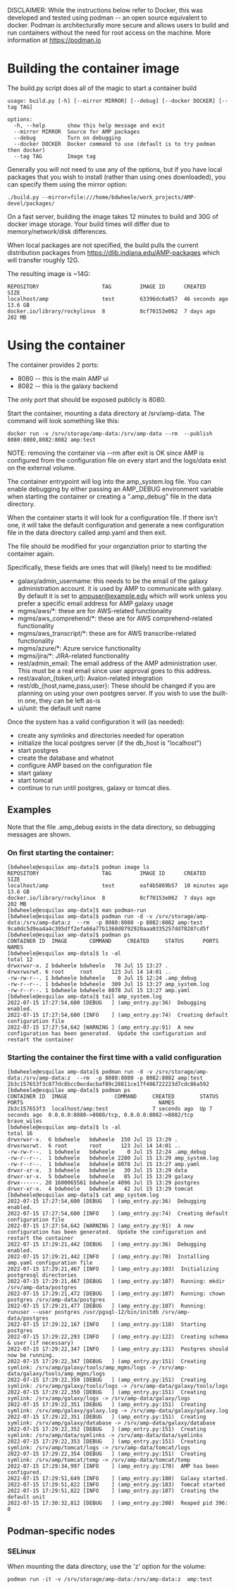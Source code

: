 DISCLAIMER:  While the instructions below refer to Docker, this was developed
and tested using podman -- an open source equivalent to docker.  Podman is
architecturally more secure and allows users to build and run containers 
without the need for root access on the machine.  More information at
https://podman.io

# Building the container image

The build.py script does all of the magic to start a container build

```
usage: build.py [-h] [--mirror MIRROR] [--debug] [--docker DOCKER] [--tag TAG]

options:
  -h, --help       show this help message and exit
  --mirror MIRROR  Source for AMP packages
  --debug          Turn on debugging
  --docker DOCKER  Docker command to use (default is to try podman then docker)
  --tag TAG        Image tag
```

Generally you will not need to use any of the options, but if you have local packages
that you wish to install (rather than using ones downloaded), you can specify them 
using the mirror option:

```
./build.py --mirror=file:///home/bdwheele/work_projects/AMP-devel/packages/
```

On a fast server, building the image takes 12 minutes to build and 30G of docker image storage.
Your build times will differ due to memory/network/disk differences.

When local packages are not specified, the build pulls the current distribution packages from 
https://dlib.indiana.edu/AMP-packages which will transfer roughly 12G.

The resulting image is ~14G:

```
REPOSITORY                    TAG         IMAGE ID      CREATED         SIZE
localhost/amp                 test        63396dc6a857  46 seconds ago  13.6 GB
docker.io/library/rockylinux  8           8cf70153e062  7 days ago      202 MB
```


# Using the container
The container provides 2 ports:
* 8080 -- this is the main AMP ui
* 8082 -- this is the galaxy backend

The only port that should be exposed publicly is 8080.


Start the container, mounting a data directory at /srv/amp-data.  The
command will look something like this:

```
docker run -v /srv/storage/amp-data:/srv/amp-data --rm  --publish 8080:8080,8082:8082 amp:test
```

NOTE: removing the container via --rm after exit is OK since AMP is configured
from the configuration file on every start and the logs/data exist on the
external volume.

The container entrypoint will log into the amp_system.log file.  You can
enable debugging by either passing an AMP_DEBUG environment variable when
starting the container or creating a ".amp_debug" file in the data directory.

When the container starts it will look for a configuration file.  If there isn't
one, it will take the default configuration and generate a new configuration 
file in the data directory called amp.yaml and then exit.  

The file should be modified for your organziation prior to starting the container
again.

Specifically, these fields are ones that will (likely) need to be
modified:
* galaxy/admin_usermame:  this needs to be the email of the galaxy administration account.
  it is used by AMP to communicate with galaxy.  By default it is set to ampuser@example.edu
  which will work unless you prefer a specific email address for AMP galaxy usage
* mgms/aws/*:  these are for AWS-related functionality
* mgms/aws_comprehend/*:  these are for AWS comprehend-related functionality
* mgms/aws_transcript/*:  these are for AWS transcribe-related functionality
* mgms/azure/*:  Azure service functionality
* mgms/jira/*:  JIRA-related functionality
* rest/admin_email:  The email address of the AMP administration user. This must be a
  real email since user approval goes to this address.
* rest/avalon_{token,url}: Avalon-related integration
* rest/db_{host,name,pass,user}:  These should be changed if you are planning on 
  using your own postgres server.  If you wish to use the built-in one, they can
  be left as-is
* ui/unit:  the default unit name 

Once the system has a valid configuration it will (as needed):
* create any symlinks and directories needed for operation
* initialize the local postgres server (if the db_host is "localhost")
* start postgres 
* create the database and whatnot
* configure AMP based on the configuration file
* start galaxy
* start tomcat
* continue to run until postgres, galaxy or tomcat dies.


## Examples
Note that the file .amp_debug exists in the data directory, so debugging messages are shown.

### On first starting the container:

```
[bdwheele@esquilax amp-data]$ podman image ls
REPOSITORY                    TAG         IMAGE ID      CREATED         SIZE
localhost/amp                 test        eaf4b5869b57  10 minutes ago  13.6 GB
docker.io/library/rockylinux  8           8cf70153e062  7 days ago      202 MB
[bdwheele@esquilax amp-data]$ man podman-run
[bdwheele@esquilax amp-data]$ podman run -d -v /srv/storage/amp-data:/srv/amp-data:z  --rm  -p 8080:8080 -p 8082:8082 amp:test
9ca0dc5d9ea4a4c395dff2efa66a77b1368d0792920aaa0335257dd78287cd5f
[bdwheele@esquilax amp-data]$ podman ps
CONTAINER ID  IMAGE       COMMAND     CREATED     STATUS      PORTS       NAMES
[bdwheele@esquilax amp-data]$ ls -al
total 12
drwxrwxr-x. 2 bdwheele bdwheele   78 Jul 15 13:27 .
drwxrwxrwt. 6 root     root      123 Jul 14 14:01 ..
-rw-rw-r--. 1 bdwheele bdwheele    0 Jul 15 12:24 .amp_debug
-rw-r--r--. 1 bdwheele bdwheele  309 Jul 15 13:27 amp_system.log
-rw-r--r--. 1 bdwheele bdwheele 8078 Jul 15 13:27 amp.yaml
[bdwheele@esquilax amp-data]$ tail amp_system.log
2022-07-15 17:27:54,600 [DEBUG   ] (amp_entry.py:36)  Debugging enabled.
2022-07-15 17:27:54,600 [INFO    ] (amp_entry.py:74)  Creating default configuration file
2022-07-15 17:27:54,642 [WARNING ] (amp_entry.py:91)  A new configuration has been generated.  Update the configuration and restart the container
```

### Starting the container the first time with a valid configuration
```
[bdwheele@esquilax amp-data]$ podman run -d -v /srv/storage/amp-data:/srv/amp-data:z  --rm  -p 8080:8080 -p 8082:8082 amp:test
2b3c157653f3c877dc8bcc0ecdacbaf89c28811ce17f486722223d7cdc86a592
[bdwheele@esquilax amp-data]$ podman ps
CONTAINER ID  IMAGE               COMMAND     CREATED        STATUS            PORTS                                           NAMES
2b3c157653f3  localhost/amp:test              7 seconds ago  Up 7 seconds ago  0.0.0.0:8080->8080/tcp, 0.0.0.0:8082->8082/tcp  brave_wiles
[bdwheele@esquilax amp-data]$ ls -al
total 16
drwxrwxr-x.  6 bdwheele   bdwheele  150 Jul 15 13:29 .
drwxrwxrwt.  6 root       root      123 Jul 14 14:01 ..
-rw-rw-r--.  1 bdwheele   bdwheele    0 Jul 15 12:24 .amp_debug
-rw-r--r--.  1 bdwheele   bdwheele 2280 Jul 15 13:29 amp_system.log
-rw-r--r--.  1 bdwheele   bdwheele 8078 Jul 15 13:27 amp.yaml
drwxr-xr-x.  3 bdwheele   bdwheele   30 Jul 15 13:29 data
drwxr-xr-x.  5 bdwheele   bdwheele   85 Jul 15 13:29 galaxy
drwx------. 20 1600065561 bdwheele 4096 Jul 15 13:29 postgres
drwxr-xr-x.  4 bdwheele   bdwheele   42 Jul 15 13:29 tomcat
[bdwheele@esquilax amp-data]$ cat amp_system.log
2022-07-15 17:27:54,600 [DEBUG   ] (amp_entry.py:36)  Debugging enabled.
2022-07-15 17:27:54,600 [INFO    ] (amp_entry.py:74)  Creating default configuration file
2022-07-15 17:27:54,642 [WARNING ] (amp_entry.py:91)  A new configuration has been generated.  Update the configuration and restart the container
2022-07-15 17:29:21,442 [DEBUG   ] (amp_entry.py:36)  Debugging enabled.
2022-07-15 17:29:21,442 [INFO    ] (amp_entry.py:70)  Installing amp.yaml configuration file
2022-07-15 17:29:21,467 [INFO    ] (amp_entry.py:103)  Initializing postgresql directories
2022-07-15 17:29:21,467 [DEBUG   ] (amp_entry.py:107)  Running: mkdir /srv/amp-data/postgres
2022-07-15 17:29:21,472 [DEBUG   ] (amp_entry.py:107)  Running: chown postgres /srv/amp-data/postgres
2022-07-15 17:29:21,477 [DEBUG   ] (amp_entry.py:107)  Running: runuser --user postgres /usr/pgsql-12/bin/initdb /srv/amp-data/postgres
2022-07-15 17:29:22,167 [INFO    ] (amp_entry.py:118)  Starting postgres
2022-07-15 17:29:22,293 [INFO    ] (amp_entry.py:122)  Creating schema & user (if necessary)
2022-07-15 17:29:22,347 [INFO    ] (amp_entry.py:131)  Postgres should now be running.
2022-07-15 17:29:22,347 [DEBUG   ] (amp_entry.py:151)  Creating symlink: /srv/amp/galaxy/tools/amp_mgms/logs -> /srv/amp-data/galaxy/tools/amp_mgms/logs
2022-07-15 17:29:22,350 [DEBUG   ] (amp_entry.py:151)  Creating symlink: /srv/amp/galaxy/tools/logs -> /srv/amp-data/galaxy/tools/logs
2022-07-15 17:29:22,350 [DEBUG   ] (amp_entry.py:151)  Creating symlink: /srv/amp/galaxy/logs -> /srv/amp-data/galaxy/logs
2022-07-15 17:29:22,351 [DEBUG   ] (amp_entry.py:151)  Creating symlink: /srv/amp/galaxy/galaxy.log -> /srv/amp-data/galaxy/galaxy.log
2022-07-15 17:29:22,351 [DEBUG   ] (amp_entry.py:151)  Creating symlink: /srv/amp/galaxy/database -> /srv/amp-data/galaxy/database
2022-07-15 17:29:22,352 [DEBUG   ] (amp_entry.py:151)  Creating symlink: /srv/amp/data/symlinks -> /srv/amp-data/data/symlinks
2022-07-15 17:29:22,353 [DEBUG   ] (amp_entry.py:151)  Creating symlink: /srv/amp/tomcat/logs -> /srv/amp-data/tomcat/logs
2022-07-15 17:29:22,354 [DEBUG   ] (amp_entry.py:151)  Creating symlink: /srv/amp/tomcat/temp -> /srv/amp-data/tomcat/temp
2022-07-15 17:29:34,997 [INFO    ] (amp_entry.py:170)  AMP has been configured.
2022-07-15 17:29:51,649 [INFO    ] (amp_entry.py:180)  Galaxy started.
2022-07-15 17:29:51,822 [INFO    ] (amp_entry.py:183)  Tomcat started
2022-07-15 17:29:51,822 [INFO    ] (amp_entry.py:187)  Creating the default unit
2022-07-15 17:30:32,812 [DEBUG   ] (amp_entry.py:208)  Reaped pid 396: 0
```


## Podman-specific nodes

### SELinux

When mounting the data directory, use the 'z' option for the volume:

```
podman run -it -v /srv/storage/amp-data:/srv/amp-data:z  amp:test
```





